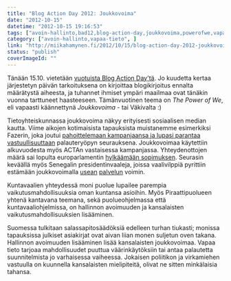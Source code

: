 ```yaml
---
title: "Blog Action Day 2012: Joukkovoima"
date: "2012-10-15"
datetime: "2012-10-15 19:16:53"
tags: ["avoin-hallinto,bad12,blog-action-day,joukkovoima,powerofwe,vapaa-tieto", ]
category: ["avoin-hallinto,vapaa-tieto", ]
link: "http://miikahamynen.fi/2012/10/15/blog-action-day-2012-joukkovoima/"
status: "publish"
coverImageId: ""
---
```


Tänään 15.10. vietetään [vuotuista Blog Action Day'tä](http://blogactionday.org/). Jo kuudetta kertaa järjestetyn päivän tarkoituksena on kirjoittaa blogikirjoitus ennalta määrätystä aiheesta, ja tuhannet ihmiset ympäri maailmaa ovat tänäkin vuonna tarttuneet haasteeseen. Tämänvuotinen teema on _The Power of We_, eli vapaasti käännettynä _Joukkovoima_ - tai Väkivalta :)

Tietoyhteiskunnassa joukkovoima näkyy erityisesti sosiaalisen median kautta. Viime aikojen kotimaisista tapauksista muistanemme esimerkiksi Fazerin, joka joutui [pahoittelemaan kampanjaansa ja lupasi parantaa vastuullisuuttaan](http://www.hs.fi/kotimaa/Fazer+pahoittelee+kampanjaansa+ja+lupaa+parantaa+vastuullisuutta/a1305601890039) palauteryöpyn seurauksena. Joukkovoimaa käytettiin alkuvuodesta myös ACTAn vastaisessa kampanjassa. Yhteydenottojen määrä sai lopulta europarlamentin [hylkäämään sopimuksen](http://blogi.piraattipuolue.fi/2012/07/04/lehdistotiedote-acta-sopimus-kaatui-euroopan-parlamentissa/). Seurasin keväällä myös Senegalin presidentinvaaleja, joissa vaalivilppiä pyrittiin estämään joukkovoimalla [usean](http://www.sunu2012.sn/) [palvelun](http://samabaat.com/temoignage/) voimin.

Kuntavaalien yhteydessä moni puolue lupailee parempia vaikutusmahdollisuuksia oman kuntansa asioihin. Myös Piraattipuolueen yhtenä kantavana teemana, sekä puolueohjelmassa että kuntavaaliohjelmissa, on hallinnon avoimuuden ja kansalaisten vaikutusmahdollisuuksien lisääminen.

Suomessa tulkitaan salassapitosäädöksiä edelleen turhan tiukasti; monissa tapauksissa julkiset asiakirjat ovat aivan liian monen suljetun oven takana. Hallinnon avoimuuden lisääminen lisää kansalaisten joukkovoimaa. Vapaa tieto tarjoaa mahdollisuudet puuttua väärinkäytöksiin tai antaa palautetta suunnitelmista jo varhaisessa vaiheessa. Jokaisen poliitikon ja virkamiehen vastuulla on kuunnella kansalaisten mielipiteitä, olivat ne sitten minkälaisia tahansa.
